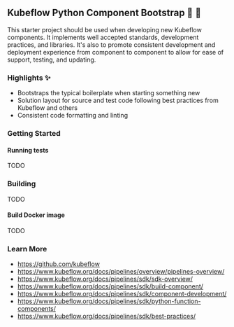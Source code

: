 ## Kubeflow Python Component Bootstrap :boot: :rocket:

This starter project should be used when developing new Kubeflow components. It implements
well accepted standards, development practices, and libraries. It's also to promote
consistent development and deployment experience from component to component to allow for ease of support, testing, and updating.

### Highlights :sparkles:

- Bootstraps the typical boilerplate when starting something new
- Solution layout for source and test code following best practices from Kubeflow and others
- Consistent code formatting and linting

### Getting Started

#### Running tests

TODO

### Building

TODO

#### Build Docker image

TODO

### Learn More

- https://github.com/kubeflow
- https://www.kubeflow.org/docs/pipelines/overview/pipelines-overview/
- https://www.kubeflow.org/docs/pipelines/sdk/sdk-overview/
- https://www.kubeflow.org/docs/pipelines/sdk/build-component/
- https://www.kubeflow.org/docs/pipelines/sdk/component-development/
- https://www.kubeflow.org/docs/pipelines/sdk/python-function-components/
- https://www.kubeflow.org/docs/pipelines/sdk/best-practices/
